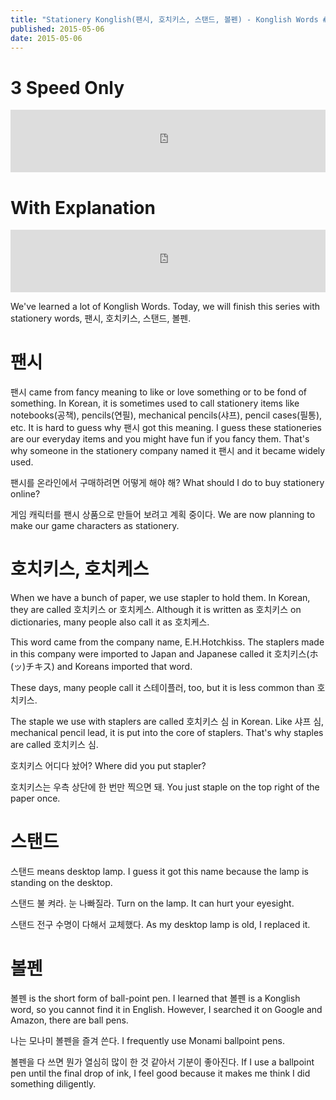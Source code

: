 ```yaml
---
title: "Stationery Konglish(팬시, 호치키스, 스탠드, 볼펜) - Konglish Words #30"
published: 2015-05-06
date: 2015-05-06
---
```


#  3 Speed Only

<iframe id="audio_iframe" src="https://www.podbean.com/media/player/epf7j-55ccc3?skin=10" width="100%" height="100" frameborder="0" scrolling="no"></iframe>

#  With Explanation

<iframe id="audio_iframe" src="https://www.podbean.com/media/player/s7hdn-55ccc6?skin=10" width="100%" height="100" frameborder="0" scrolling="no"></iframe>

We've learned a lot of Konglish Words. Today, we will finish this series with stationery words, 팬시, 호치키스, 스탠드, 볼펜.

#  팬시

팬시 came from fancy meaning to like or love something or to be fond of something. In Korean, it is sometimes used to call stationery items like notebooks(공책), pencils(연필), mechanical pencils(샤프), pencil cases(필통), etc. It is hard to guess why 팬시 got this meaning. I guess these stationeries are our everyday items and you might have fun if you fancy them. That's why someone in the stationery company named it 팬시 and it became widely used.

팬시를 온라인에서 구매하려면 어떻게 해야 해?
What should I do to buy stationery online?

게임 캐릭터를 팬시 상품으로 만들어 보려고 계획 중이다.
We are now planning to make our game characters as stationery.

#  호치키스, 호치케스

When we have a bunch of paper, we use stapler to hold them. In Korean, they are called 호치키스 or 호치케스. Although it is written as 호치키스 on dictionaries, many people also call it as 호치케스.

This word came from the company name, E.H.Hotchkiss. The staplers made in this company were imported to Japan and Japanese called it 호치키스(ホ(ッ)チキス) and Koreans imported that word.

These days, many people call it 스테이플러, too, but it is less common than 호치키스.

The staple we use with staplers are called 호치키스 심 in Korean. Like 샤프 심, mechanical pencil lead, it is put into the core of staplers. That's why staples are called 호치키스 심.

호치키스 어디다 놨어?
Where did you put stapler?

호치키스는 우측 상단에 한 번만 찍으면 돼.
You just staple on the top right of the paper once.

#  스탠드

스탠드 means desktop lamp. I guess it got this name because the lamp is standing on the desktop.

스탠드 불 켜라. 눈 나빠질라.
Turn on the lamp. It can hurt your eyesight.

스탠드 전구 수명이 다해서 교체했다.
As my desktop lamp is old, I replaced it.

#  볼펜

볼펜 is the short form of ball-point pen. I learned that 볼펜 is a Konglish word, so you cannot find it in English. However, I searched it on Google and Amazon, there are ball pens.

나는 모나미 볼펜을 즐겨 쓴다.
I frequently use Monami ballpoint pens.

볼펜을 다 쓰면 뭔가 열심히 많이 한 것 같아서 기분이 좋아진다.
If I use a ballpoint pen until the final drop of ink, I feel good because it makes me think I did something diligently.